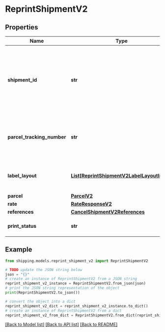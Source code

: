 # ReprintShipmentV2


## Properties

Name | Type | Description | Notes
------------ | ------------- | ------------- | -------------
**shipment_id** | **str** | The shipmentId, a unique identifier for an individual Shipment, which is used for Reprint or Cancel. | [optional] 
**parcel_tracking_number** | **str** | The Tracking number given to the Parcel for tracking purpose. | [optional] 
**label_layout** | [**List[ReprintShipmentV2LabelLayoutInner]**](ReprintShipmentV2LabelLayoutInner.md) | It defines the layout of the shipping label. | [optional] 
**parcel** | [**ParcelV2**](ParcelV2.md) |  | [optional] 
**rate** | [**RateResponseV2**](RateResponseV2.md) |  | [optional] 
**references** | [**CancelShipmentV2References**](CancelShipmentV2References.md) |  | [optional] 
**print_status** | **str** | Status of the Printed Label. | [optional] 

## Example

```python
from shipping.models.reprint_shipment_v2 import ReprintShipmentV2

# TODO update the JSON string below
json = "{}"
# create an instance of ReprintShipmentV2 from a JSON string
reprint_shipment_v2_instance = ReprintShipmentV2.from_json(json)
# print the JSON string representation of the object
print(ReprintShipmentV2.to_json())

# convert the object into a dict
reprint_shipment_v2_dict = reprint_shipment_v2_instance.to_dict()
# create an instance of ReprintShipmentV2 from a dict
reprint_shipment_v2_from_dict = ReprintShipmentV2.from_dict(reprint_shipment_v2_dict)
```
[[Back to Model list]](../README.md#documentation-for-models) [[Back to API list]](../README.md#documentation-for-api-endpoints) [[Back to README]](../README.md)


